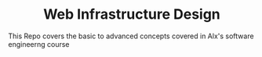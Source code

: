 <h1 align='center'> Web Infrastructure Design </h1>

This Repo covers the basic to advanced concepts covered in Alx's software engineerng course
